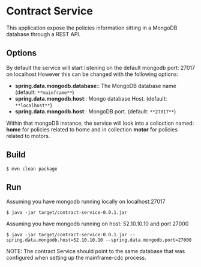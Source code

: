
# Contract Service

This application expose the policies information sitting in a MongoDB database through a REST API.

## Options

By default the service will start listening on the default mongodb port: 27017 on localhost
However this can be changed with the following options:

- **spring.data.mongodb.database**:: The MongoDB database name (default: `**mainframe**`)
- **spring.data.mongodb.host**:: Mongo database Host. (default: `**localhost**`)
- **spring.data.mongodb.host**:: MongoDB port. (default: `**27017**`)

Within that mongoDB instance, the service will look into a colloction named: **home** for policies related to home and in collection **motor** for policies related to motors.

## Build

```
$ mvn clean package

```

## Run

Assuming you have mongodb running locally on localhost:27017

```
$ java -jar target/contract-service-0.0.1.jar
```

Assuming you have mongodb running on host: 52.10.10.10 and port 27000

 ```
$ java -jar target/contract-service-0.0.1.jar --spring.data.mongodb.host=52.10.10.10 --spring.data.mongodb.port=27000
 ```

NOTE: The contract Service should point to the same database that was configured when setting up the mainframe-cdc process.




